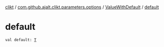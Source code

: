 [clikt](../../index.md) / [com.github.ajalt.clikt.parameters.options](../index.md) / [ValueWithDefault](index.md) / [default](./default.md)

# default

`val default: `[`T`](index.md#T)